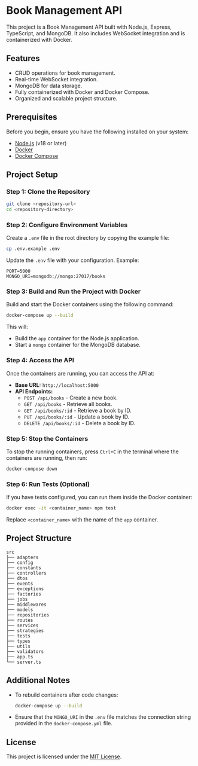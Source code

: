 # Book Management API

This project is a Book Management API built with Node.js, Express, TypeScript, and MongoDB. It also includes WebSocket integration and is containerized with Docker.

## Features

- CRUD operations for book management.
- Real-time WebSocket integration.
- MongoDB for data storage.
- Fully containerized with Docker and Docker Compose.
- Organized and scalable project structure.

## Prerequisites

Before you begin, ensure you have the following installed on your system:

- [Node.js](https://nodejs.org/) (v18 or later)
- [Docker](https://www.docker.com/)
- [Docker Compose](https://docs.docker.com/compose/)

## Project Setup

### Step 1: Clone the Repository

```bash
git clone <repository-url>
cd <repository-directory>
```

### Step 2: Configure Environment Variables

Create a `.env` file in the root directory by copying the example file:

```bash
cp .env.example .env
```

Update the `.env` file with your configuration. Example:

```env
PORT=5000
MONGO_URI=mongodb://mongo:27017/books
```

### Step 3: Build and Run the Project with Docker

Build and start the Docker containers using the following command:

```bash
docker-compose up --build
```

This will:

- Build the `app` container for the Node.js application.
- Start a `mongo` container for the MongoDB database.

### Step 4: Access the API

Once the containers are running, you can access the API at:

- **Base URL:** `http://localhost:5000`
- **API Endpoints:**
  - `POST /api/books` - Create a new book.
  - `GET /api/books` - Retrieve all books.
  - `GET /api/books/:id` - Retrieve a book by ID.
  - `PUT /api/books/:id` - Update a book by ID.
  - `DELETE /api/books/:id` - Delete a book by ID.

### Step 5: Stop the Containers

To stop the running containers, press `Ctrl+C` in the terminal where the containers are running, then run:

```bash
docker-compose down
```

### Step 6: Run Tests (Optional)

If you have tests configured, you can run them inside the Docker container:

```bash
docker exec -it <container_name> npm test
```

Replace `<container_name>` with the name of the `app` container.

## Project Structure

```plaintext
src
├── adapters
├── config
├── constants
├── controllers
├── dtos
├── events
├── exceptions
├── factories
├── jobs
├── middlewares
├── models
├── repositories
├── routes
├── services
├── strategies
├── tests
├── types
├── utils
├── validators
├── app.ts
└── server.ts
```

## Additional Notes

- To rebuild containers after code changes:

  ```bash
  docker-compose up --build
  ```

- Ensure that the `MONGO_URI` in the `.env` file matches the connection string provided in the `docker-compose.yml` file.

## License

This project is licensed under the [MIT License](LICENSE).

